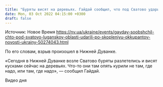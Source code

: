 ```yaml
---
title: "Буряты висят на деревьях. Гайдай сообщил, что под Сватово ударили по скоплению оккупантов"
date: Mon, 03 Oct 2022 04:15:00 +0300
draft: false
---
```

Источник: Новое Время https://nv.ua/ukraine/events/gayday-soobshchil-chto-pod-svatovo-luganskoy-oblasti-udarili-po-skopleniyu-okkupantov-novosti-ukrainy-50274043.html


По его словам, взрыв произошел в Нижней Дуванке.

«Сегодня в Нижней Дуванке возле Сватово буряты разлетелись и висят кусками сейчас на деревьях. Что-то они там опять курили не там, где надо, или там, где надо», — сообщил Гайдай.

 Видео дня   
